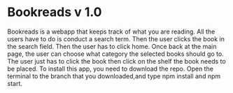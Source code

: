 # Bookreads v 1.0

Bookreads is a webapp that keeps track of what you are reading.  All the users have to do is conduct a search term.  Then the user clicks the book in the search field.  Then the user has to click home.  Once back at the main page, the user can choose what category the selected books should go to.  The user just has to click the book then click on the shelf the book needs to be placed.  To install this app, you need to download the repo.  Open the terminal to the branch that you downloaded,and type npm install and npm start.